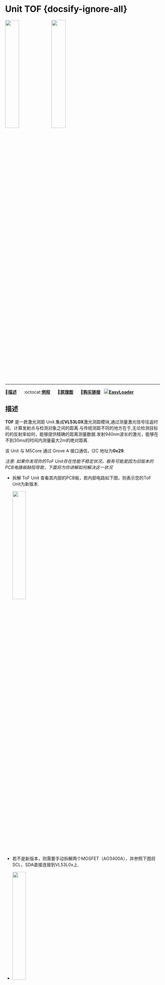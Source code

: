 # Unit TOF {docsify-ignore-all}

<img src="assets/img/product_pics/unit/M5GO_Unit_tof.png" width="30%" height="30%"><img src="assets/img/product_pics/unit/unit_tof_grove_a.png" width="30%" height="30%">

***

:memo:**[描述](#描述)**&nbsp;&nbsp;&nbsp;&nbsp;&nbsp;&nbsp;:octocat:**[例程](#例程)**&nbsp;&nbsp;&nbsp;&nbsp;&nbsp;&nbsp;:electric_plug:**[原理图](#原理图)**&nbsp;&nbsp;&nbsp;&nbsp;&nbsp;&nbsp;🛒**[购买链接](https://m5stack.com/collections/m5-unit/products/tof-sensor-unit)**&nbsp;&nbsp;&nbsp;<img src="https://m5stack.oss-cn-shenzhen.aliyuncs.com/image/EasyLoader_logo-min.jpg">**[EasyLoader](#EasyLoader)**

## 描述

**TOF** 是一款激光测距 Unit.集成**VL53L0X**激光测距模块,通过测量激光信号往返时间，计算发射点与检测对象之间的距离.与传统测距不同的地方在于,无论检测目标的的反射率如何，能够提供精确的距离测量数据.发射940nm波长的激光，能够在不到30ms的时间内测量最大2m的绝对距离.

该 Unit 与 M5Core 通过 Grove A 接口通信，I2C 地址为**0x29**.

*注意: 如果你发现你的ToF Unit存在性能不稳定状况，极有可能是因为旧版本的PCB电路板缺陷导致，下面将为你讲解如何解决这一状况*

- 拆解 ToF Unit 查看其内部的PCB板，若内部电路如下图，则表示您的ToF Unit为新版本.

  <img src="assets/img/product_pics/unit/tof/unit_tof_05.jpg" width="30%" height="30%">

- 若不是新版本，则需要手动拆解两个MOSFET（AO3400A），并参照下图将SCL，SDA直接连接到VL53L0x上.

- <img src="assets/img/product_pics/unit/tof/unit_tof_sch_02.jpg" width="30%" height="30%">

- VL53L0x的工作电压为3.3V. 因此，请确保SDA与SCL使用电压为3.3V.(M5Core的GROVE接口中的数据引脚提供3.3V，电源引脚提供5V.)

## 产品特性

- 高精度
- 最大测量距离 2m
- 激光波长: 940nm
- 开发平台: Arduino, UIFlow(Blockly, Python)
- 2x LEGO 兼容孔

## 套件清单

- 1x ToF Unit
- 1x Grove 线

## 应用

- 手势识别
- 激光测距
- 3D结构光成像（3D感应）
- 摄像机辅助（超快速自动对焦和景深图）

## 相关链接

- **[官方频道视频](https://i.youku.com/i/UNjE1ODA2MzE0OA==?spm=a2hzp.8253869.0.0)**

- **[官方论坛](http://forum.m5stack.com/)**

-  **数据手册** - [VL53L0X](https://pdf1.alldatasheet.com/datasheet-pdf/view/948120/STMICROELECTRONICS/VL53L0X.html)

## EasyLoader

<img src="https://m5stack.oss-cn-shenzhen.aliyuncs.com/image/EasyLoader_logo.png" width="100px" style="margin-top:20px">

<a href="https://m5stack.oss-cn-shenzhen.aliyuncs.com/EasyLoader/Unit/EasyLoader_TOF.exe"><button type="button" class="btn btn-primary">点击下载EasyLoader</button></a>

>1.EasyLoader是一个简洁快速的程序烧录器，每一个产品页面里的EasyLoader都提供了一个与产品相关的案例程序，通过简单步骤将其烧录至主控，能够进行一系列的功能验证.

>2.下载软件后，双击运行应用程序，将M5设备通过数据线连接至电脑,选择端口参数，点击 **"Burn"** 即可开始烧录.(**为M5StickC烧录时，请将波特率设置在750000或115200**)

?>3.目前EasyLoader仅适用于Windows操作系统、兼容M5体系采用ESP32作为控制核心的主机.在为M5Core烧录前需要安装CP210X驱动程序（使用M5StickC作为控制器的则无需安装）[点击此处查看驱动安装教程](zh_CN/related_documents/M5Burner#安装串口驱动)

## 例程

### 1. Arduino IDE

*以下代码仅为片段，如需获取完整代码， [请点击此处](https://github.com/m5stack/M5-ProductExampleCodes/tree/master/Unit/TOF/Arduino).*

```arduino
#include <M5Stack.h>
#include <Wire.h>

#define ToF_ADDR 0x29//the iic address of tof

#define SYSRANGE_START  0x00
#define RESULT_RANGE_STATUS 0x14
#define ToF_ADDR 0x29   //the IIC address of ToF

// declaration
uint16_t dist=0;

// initialization
M5.begin();
Wire.begin();// join i2c bus (address optional for master)

// read data
write_byte_data_at(VL53L0X_REG_SYSRANGE_START, 0x01);
read_block_data_at(VL53L0X_REG_RESULT_RANGE_STATUS, 12);//read 12 bytes once
// get distance
dist = makeuint16(gbuf[11], gbuf[10]);//split distance data to variable "dist"
```

### 2. UIFlow

*以下代码仅为片段，如需获取完整代码， [请点击此处](https://github.com/m5stack/M5-ProductExampleCodes/tree/master/Unit/TOF/UIFlow).*

<img src="assets/img/product_pics/unit/unit_example/TOF/example_unit_tof_01.png">

## 原理图

<img src="assets/img/product_pics/unit/tof_sch.JPG">

### 管脚映射

<table>
 <tr><td>M5Core(GROVE A)</td><td>GPIO22</td><td>GPIO21</td><td>5V</td><td>GND</td></tr>
 <tr><td>TOF Unit</td><td>SCL</td><td>SDA</td><td>5V</td><td>GND</td></tr>
</table>